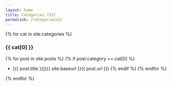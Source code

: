 ```yaml
---
layout: home
title: Categories (V2)
permalink: /categoriesV2/
---
```


{% for cat in site.categories %}


### {{ cat[0] }}

{% for post in site.posts %}
{% if post.category == cat[0] %}
- [{{ post.title }}]({{ site.baseurl }}{{ post.url }})
{% endif %}
{% endfor %}

{% endfor %}